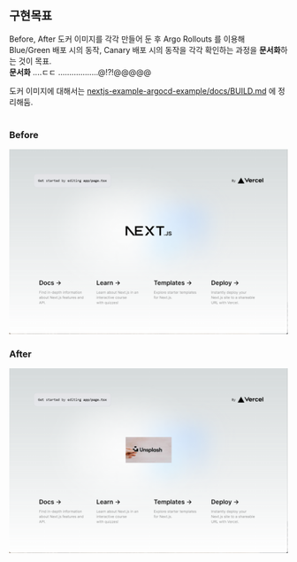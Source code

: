 ## 구현목표
Before, After 도커 이미지를 각각 만들어 둔 후 Argo Rollouts 를 이용해 Blue/Green 배포 시의 동작, Canary 배포 시의 동작을 각각 확인하는 과정을 **문서화**하는 것이 목표.<br>
**문서화** ....ㄷㄷ ..................@!?!@@@@@ <br>

도커 이미지에 대해서는 [nextjs-example-argocd-example/docs/BUILD.md](https://github.com/chagchagchag/nextjs-example-argocd-source/blob/main/docs/BUILD.md) 에 정리해둠.<br>
<br>

### Before
<img src="./img/BEFORE.png"/>
<br>

### After
<img src="./img/AFTER.png"/>
